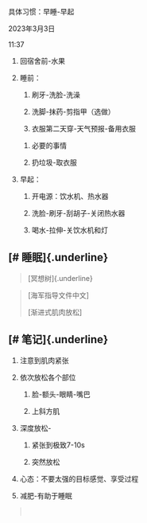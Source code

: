 具体习惯：早睡-早起

2023年3月3日

11:37

1.  回宿舍前-水果

2.  睡前：

    1.  刷牙-洗脸-洗澡

    2.  洗脚-抹药-剪指甲（选做）

    3.  衣服第二天穿-天气预报-备用衣服

    <!-- -->

    1.  必要的事情

    2.  扔垃圾-取衣服

3.  早起：

    1.  开电源：饮水机、热水器

    2.  洗脸-刷牙-刮胡子-关闭热水器

    3.  喝水-拉伸-关饮水机和灯

**[\# ​睡眠]{.underline}**
--------------------------

> [冥想树]{.underline}


> [海军指导文件中文]
>
> [渐进式肌肉放松]

**[\# ​笔记]{.underline}**
--------------------------

1.  注意到肌肉紧张

2.  依次放松各个部位

    1.  脸-额头-眼睛-嘴巴

    2.  上斜方肌

3.  深度放松-

    1.  紧张到极致7-10s

    2.  突然放松

4.  心态：不要太强的目标感觉、享受过程

5.  减肥-有助于睡眠

>  
